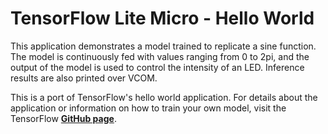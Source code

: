 # TensorFlow Lite Micro - Hello World
This application demonstrates a model trained to replicate a sine function. 
The model is continuously fed with values ranging from 0 to 2pi, and the output 
of the model is used to control the intensity of an LED. Inference results are 
also printed over VCOM. 

This is a port of TensorFlow's hello world application. For details about the 
application or information on how to train your own model, visit the TensorFlow 
**[GitHub page](https://github.com/tensorflow/tensorflow/tree/v2.3.1/tensorflow/lite/micro/examples/hello_world)**.